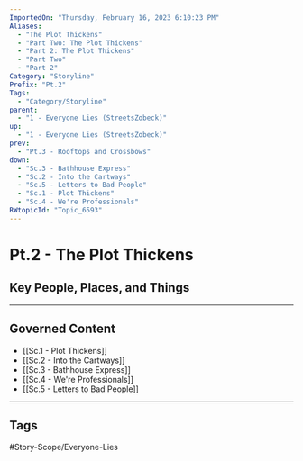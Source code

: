 ```yaml
---
ImportedOn: "Thursday, February 16, 2023 6:10:23 PM"
Aliases:
  - "The Plot Thickens"
  - "Part Two: The Plot Thickens"
  - "Part 2: The Plot Thickens"
  - "Part Two"
  - "Part 2"
Category: "Storyline"
Prefix: "Pt.2"
Tags:
  - "Category/Storyline"
parent:
  - "1 - Everyone Lies (StreetsZobeck)"
up:
  - "1 - Everyone Lies (StreetsZobeck)"
prev:
  - "Pt.3 - Rooftops and Crossbows"
down:
  - "Sc.3 - Bathhouse Express"
  - "Sc.2 - Into the Cartways"
  - "Sc.5 - Letters to Bad People"
  - "Sc.1 - Plot Thickens"
  - "Sc.4 - We're Professionals"
RWtopicId: "Topic_6593"
---
```

# Pt.2 - The Plot Thickens
## Key People, Places, and Things
---
## Governed Content
- [[Sc.1 - Plot Thickens]]
- [[Sc.2 - Into the Cartways]]
- [[Sc.3 - Bathhouse Express]]
- [[Sc.4 - We're Professionals]]
- [[Sc.5 - Letters to Bad People]]


---
## Tags
#Story-Scope/Everyone-Lies

